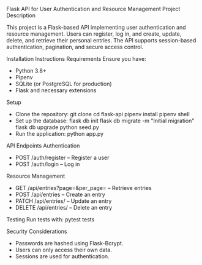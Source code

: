 Flask API for User Authentication and Resource Management
Project Description

This project is a Flask-based API implementing user authentication and resource management. Users can register, log in, and create, update, delete, and retrieve their personal entries. The API supports session-based authentication, pagination, and secure access control.

Installation Instructions
Requirements
Ensure you have:
- Python 3.8+
- Pipenv
- SQLite (or PostgreSQL for production)
- Flask and necessary extensions

Setup
- Clone the repository:
git clone <repository-url>
cd flask-api
pipenv install
pipenv shell
- Set up the database:
flask db init
flask db migrate -m "Initial migration"
flask db upgrade
python seed.py
- Run the application:
python app.py


API Endpoints
Authentication
- POST /auth/register – Register a user
- POST /auth/login – Log in

Resource Management
- GET /api/entries?page=<int>&per_page=<int> – Retrieve entries
- POST /api/entries – Create an entry
- PATCH /api/entries/<id> – Update an entry
- DELETE /api/entries/<id> – Delete an entry

Testing
Run tests with:
pytest tests


Security Considerations
- Passwords are hashed using Flask-Bcrypt.
- Users can only access their own data.
- Sessions are used for authentication.
